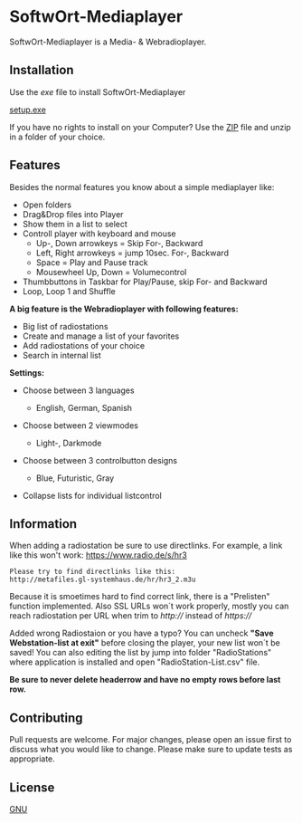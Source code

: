 # SoftwOrt-Mediaplayer

SoftwOrt-Mediaplayer is a Media- & Webradioplayer.

## Installation

Use the <i>exe</i> file to install SoftwOrt-Mediaplayer


[setup.exe](https://github.com/SoftwOrt-Engineering/SoftwOrt-Mediaplayer/blob/master/setup.exe)

If you have no rights to install on your Computer? Use the [ZIP](https://github.com/SoftwOrt-Engineering/SoftwOrt-Mediaplayer/blob/master/SoftwOrt-Mediaplayer.zip) file
and unzip in a folder of your choice.

## Features

Besides the normal features you know about a simple mediaplayer like:

- Open folders
- Drag&Drop files into Player
- Show them in a list to select
- Controll player with keyboard and mouse
	- Up-, Down arrowkeys = Skip For-, Backward
	- Left, Right arrowkeys = jump 10sec. For-, Backward
	- Space = Play and Pause track
	- Mousewheel Up, Down = Volumecontrol
- Thumbbuttons in Taskbar for Play/Pause, skip For- and Backward
- Loop, Loop 1 and Shuffle

<b>A big feature is the Webradioplayer with following features:</b>

- Big list of radiostations
- Create and manage a list of your favorites
- Add radiostations of your choice
- Search in internal list

<b>Settings:</b>

- Choose between 3 languages
	- English, German, Spanish
- Choose between 2 viewmodes
	- Light-, Darkmode
- Choose between 3 controlbutton designs
	- Blue, Futuristic, Gray

- Collapse lists for individual listcontrol

## Information

When adding a radiostation be sure to use directlinks.
	For example, a link like this won't work:
	https://www.radio.de/s/hr3
	
	Please try to find directlinks like this:
	http://metafiles.gl-systemhaus.de/hr/hr3_2.m3u
Because it is smoetimes hard to find correct link, there is a "Prelisten" function implemented.
Also SSL URLs won´t work properly, mostly you can reach radiostation per URL when trim to <i>http://</i> instead of <i>https://</i>

Added wrong Radiostaion or you have a typo? You can uncheck <b>"Save Webstation-list at exit"</b> before closing
the player, your new list won´t be saved!
You can also editing the list by jump into folder "RadioStations" where application is installed and open
"RadioStation-List.csv" file.

<b>Be sure to never delete headerrow and have no empty rows before last row.</b>

## Contributing

Pull requests are welcome. For major changes, please open an issue first to discuss what you would like to change.
Please make sure to update tests as appropriate.

## License

[GNU](https://choosealicense.com/licenses/gpl-3.0/)
